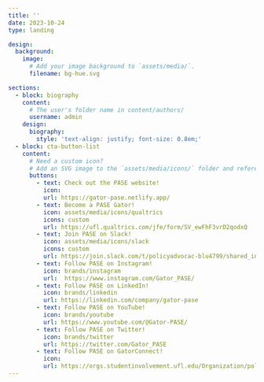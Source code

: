 ```yaml
---
title: ''
date: 2023-10-24
type: landing

design:
  background:
    image:
      # Add your image background to `assets/media/`.
      filename: bg-hue.svg

sections:
  - block: biography
    content:
      # The user's folder name in content/authors/
      username: admin
    design:
      biography:
        style: 'text-align: justify; font-size: 0.8em;'
  - block: cta-button-list
    content:
      # Need a custom icon?
      # Add an SVG image to the `assets/media/icons/` folder and reference it in the `icon` field below
      buttons:
        - text: Check out the PASE website!
          icon: 
          url: https://gator-pase.netlify.app/
        - text: Become a PASE Gator!
          icon: assets/media/icons/qualtrics
          icons: custom
          url: https://ufl.qualtrics.com/jfe/form/SV_ewFhF3vrD2qodxQ
        - text: Join PASE on Slack!
          icon: assets/media/icons/slack
          icons: custom
          url: https://join.slack.com/t/policyadvocac-blu4799/shared_invite/zt-22ilb83ed-jPSasrd50yH4epvTy8hINA
        - text: Follow PASE on Instagram!
          icon: brands/instagram
          url:  https://www.instagram.com/Gator_PASE/
        - text: Follow PASE on LinkedIn!
          icon: brands/linkedin
          url: https://linkedin.com/company/gator-pase
        - text: Follow PASE on YouTube!
          icon: brands/youtube
          url: https://www.youtube.com/@Gator-PASE/
        - text: Follow PASE on Twitter!
          icon: brands/twitter
          url: https://twitter.com/Gator_PASE
        - text: Follow PASE on GatorConnect!
          icon: 
          url: https://orgs.studentinvolvement.ufl.edu/Organization/policy-advocacy-in-science-and-engineering
---
```

